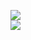 [![](https://img.shields.io/badge/Made%20With-Github%20Spray-lightgrey.svg?style=for-the-badge&logo=github)](https://github.com/Annihil/github-spray#6195)  
[![](https://i.imgur.com/2DrTn0Z.gif)](https://github.com/Annihil/github-spray)